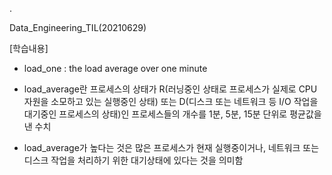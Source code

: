 .

Data_Engineering_TIL(20210629)

[학습내용]

- load_one : the load average over one minute


- load_average란 프로세스의 상태가 R(러닝중인 상태로 프로세스가 실제로 CPU 자원을 소모하고 있는 실행중인 상태) 또는 D(디스크 또는 네트워크 등 I/O 작업을 대기중인 프로세스의 상태)인 프로세스들의 개수를 1분, 5분, 15분 단위로 평균값을 낸 수치


- load_average가 높다는 것은 많은 프로세스가 현재 실행중이거나, 네트워크 또는 디스크 작업을 처리하기 위한 대기상태에 있다는 것을 의미함
